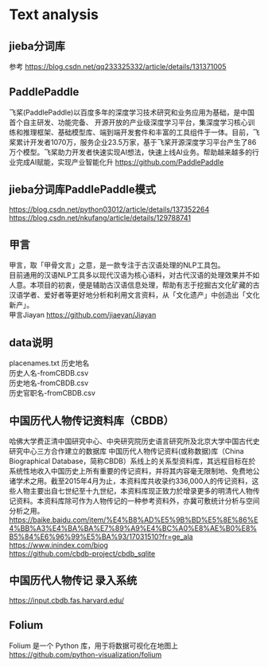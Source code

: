 # Text analysis

## jieba分词库
参考 https://blog.csdn.net/qq233325332/article/details/131371005

## PaddlePaddle
飞桨(PaddlePaddle)以百度多年的深度学习技术研究和业务应用为基础，是中国首个自主研发、功能完备、 开源开放的产业级深度学习平台，集深度学习核心训练和推理框架、基础模型库、端到端开发套件和丰富的工具组件于一体。目前，飞桨累计开发者1070万，服务企业23.5万家，基于飞桨开源深度学习平台产生了86万个模型。飞桨助力开发者快速实现AI想法，快速上线AI业务。帮助越来越多的行业完成AI赋能，实现产业智能化升
https://github.com/PaddlePaddle

## jieba分词库PaddlePaddle模式
https://blog.csdn.net/python03012/article/details/137352264
https://blog.csdn.net/nkufang/article/details/129788741


## 甲言
甲言，取「甲骨文言」之意，是一款专注于古汉语处理的NLP工具包。<br/>
目前通用的汉语NLP工具多以现代汉语为核心语料，对古代汉语的处理效果并不如人意。本项目的初衷，便是辅助古汉语信息处理，帮助有志于挖掘古文化矿藏的古汉语学者、爱好者等更好地分析和利用文言资料，从「文化遗产」中创造出「文化新产」。<br/>
甲言Jiayan https://github.com/jiaeyan/Jiayan

## data说明
placenames.txt 历史地名<br/>
历史人名-fromCBDB.csv <br/>
历史地名-fromCBDB.csv<br/>
历史官职名-fromCBDB.csv<br/>

## 中国历代人物传记资料库（CBDB）
哈佛大学费正清中国研究中心、中央研究院历史语言研究所及北京大学中国古代史研究中心三方合作建立的数据库
中国历代人物传记资料(或称数据)库（China Biographical Database，简称CBDB）系线上的关系型资料库，其远程目标在於系统性地收入中国历史上所有重要的传记资料，并将其内容毫无限制地、免费地公诸学术之用。截至2015年4月为止，本资料库共收录约336,000人的传记资料，这些人物主要出自七世纪至十九世纪，本资料库现正致力於增录更多的明清代人物传记资料。本资料库除可作为人物传记的一种参考资料外，亦冀可敷统计分析与空间分析之用。
https://baike.baidu.com/item/%E4%B8%AD%E5%9B%BD%E5%8E%86%E4%BB%A3%E4%BA%BA%E7%89%A9%E4%BC%A0%E8%AE%B0%E8%B5%84%E6%96%99%E5%BA%93/17031510?fr=ge_ala <br/>
https://www.inindex.com/biog <br/>
https://github.com/cbdb-project/cbdb_sqlite <br/>


## 中国历代人物传记 录入系统
https://input.cbdb.fas.harvard.edu/

## Folium
Folium 是一个 Python 库，用于将数据可视化在地图上
https://github.com/python-visualization/folium



